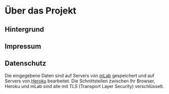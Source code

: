# Über das Projekt

## Hintergrund

## Impressum

## Datenschutz

Die eingegebene Daten sind auf Servers von [mLab](https://mlab.com/) gespeichert und auf Servers von [Heroku](http://heroku.com/) bearbeitet. Die Schnittstellen zwischen Ihr Browser, Heroku und mLab sind alle mit TLS (Transport Layer Security) verschlüsselt.